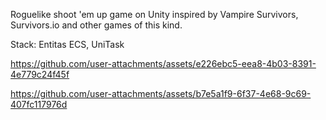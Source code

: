 Roguelike shoot 'em up game on Unity inspired by Vampire Survivors, Survivors.io and other games of this kind.

Stack: Entitas ECS, UniTask


https://github.com/user-attachments/assets/e226ebc5-eea8-4b03-8391-4e779c24f45f

https://github.com/user-attachments/assets/b7e5a1f9-6f37-4e68-9c69-407fc117976d

